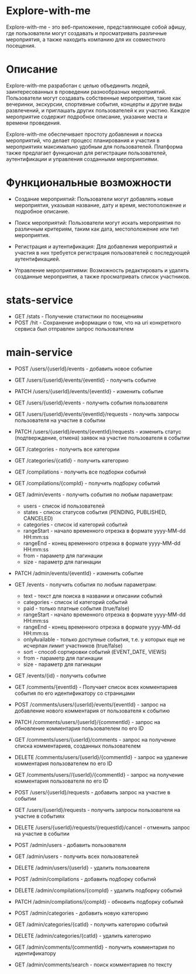# Explore-with-me
Explore-with-me - это веб-приложение, представляющее собой афишу, где пользователи могут создавать и просматривать различные мероприятия, а также находить компанию для их совместного посещения.

# Описание
Explore-with-me разработан с целью объединить людей, заинтересованных в проведении разнообразных мероприятий. Пользователи могут создавать собственные мероприятия, такие как вечеринки, экскурсии, спортивные события, концерты и другие виды развлечений, и приглашать других пользователей к их участию. Каждое мероприятие содержит подробное описание, указание места и времени проведения.

Explore-with-me обеспечивает простоту добавления и поиска мероприятий, что делает процесс планирования и участия в мероприятиях максимально удобным для пользователей. Платформа также предлагает функционал для регистрации пользователей, аутентификации и управления созданными мероприятиями.

# Функциональные возможности
- Создание мероприятий: Пользователи могут добавлять новые мероприятия, указывая название, дату и время, местоположение и подробное описание.

- Поиск мероприятий: Пользователи могут искать мероприятия по различным критериям, таким как дата, местоположение или тип мероприятия.

- Регистрация и аутентификация: Для добавления мероприятий и участия в них требуется регистрация пользователей с последующей аутентификацией.

- Управление мероприятиями: Возможность редактировать и удалять созданные мероприятия, а также просматривать список участников.

# stats-service

- GET /stats - Получение статистики по посещениям
- POST /hit - Сохранение информации о том, что на uri конкретного сервиса был отправлен запрос пользователем

# main-service

- POST /users/{userId}/events - добавить новое событие
- GET /users/{userId}/events/{eventId} - получить событие
- PATCH /users/{userId}/events/{eventId} - изменить событие
- GET /users/{userId}/events - получить события пользователя
- GET /users/{userId}/events/{eventId}/requests - получить запросы пользователя на участие в событии
- PATCH /users/{userId}/events/{eventId}/requests - изменить статус (подтверждение, отмена) заявок на участие
  пользователя в событии

- GET /categories - получить все категории
- GET /categories/{catId} - получить категорию

- GET /compilations - получить все подборки событий
- GET /compilations/{compId} - получить подборку событий

- GET /admin/events - получить события по любым параметрам:
    - users - список id пользователей
    - states - список статусов события (PENDING, PUBLISHED, CANCELED)
    - categories - список id категорий событий
    - rangeStart - начало временного отрезка в формате yyyy-MM-dd HH:mm:ss
    - rangeEnd - конец временного отрезка в формате yyyy-MM-dd HH:mm:ss
    - from - параметр для пагинации
    - size - параметр для пагинации
- PATCH /admin/events/{eventId} - изменить событие

- GET /events - получить события по любым параметрам:
    - text - текст для поиска в названии и описании событий
    - categories - список id категорий событий
    - paid - только платные события (true/false)
    - rangeStart - начало временного отрезка в формате yyyy-MM-dd HH:mm:ss
    - rangeEnd - конец временного отрезка в формате yyyy-MM-dd HH:mm:ss
    - onlyAvailable - только доступные события, т.е. у которых еще не исчерпан лимит участников (true/false)
    - sort - способ сортировки событий (EVENT_DATE, VIEWS)
    - from - параметр для пагинации
    - size - параметр для пагинации
- GET /events/{id} - получить событие

- GET /comments/{eventId} - Получает список всех комментариев события по его идентификатору со страницами
- POST /comments/users/{userId}/events/{eventId} - запрос на добавление нового комментария от пользователя к событию
- PATCH /comments/users/{userId}/{commentId} - запрос на обновление комментария пользователем по его ID
- GET /comments/users/{userId}/comments - запрос на получение списка комментариев, созданных пользователем
- DELETE /comments/users/{userId}/{commentId} - запрос на удаление комментария пользователем по его ID
- GET /comments/users//{userId}/{commentId} - запрос на получение комментария пользователя по его ID

- POST /users/{userId}/requests - добавить запрос на участие в событии
- GET /users/{userId}/requests - получить запросы пользователя на участие в событиях
- DELETE /users/{userId}/requests/{requestId}/cancel - отменить запрос на участие в событии

- POST /admin/users - добавить пользователя
- GET /admin/users - получить всех пользователей
- DELETE /admin/users/{userId} - удалить пользователя
- POST /admin/compilations - добавить подборку событий
- DELETE /admin/compilations/{compId} - удалить подборку событий
- PATCH /admin/compilations/{compId} - обновить подборку событий
- POST /admin/categories - добавить новую категорию
- GET /admin/categories/{catId} - получить категорию событий
- DELETE /admin/categories/{catId} - удалить категорию
- GET /admin/comments/{commentId} - получить комментария по идентификатору
- GET /admin/comments/search - поиск комментариев по тексту

